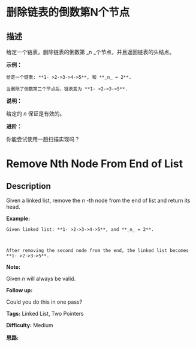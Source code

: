 # 删除链表的倒数第N个节点

## 描述

给定一个链表，删除链表的倒数第  _n  _个节点，并且返回链表的头结点。

**示例：**

    
    
    给定一个链表: **1- >2->3->4->5**, 和 **_n_ = 2**.
    
    当删除了倒数第二个节点后，链表变为 **1- >2->3->5**.
    

**说明：**

给定的 _n_  保证是有效的。

**进阶：**

你能尝试使用一趟扫描实现吗？



# Remove Nth Node From End of List

## Description



Given a linked list, remove the _n_ -th node from the end of list and return its head.

**Example:**

    
    
    Given linked list: **1- >2->3->4->5**, and **_n_ = 2**.
    
    After removing the second node from the end, the linked list becomes **1- >2->3->5**.
    

**Note:**

Given _n_ will always be valid.

**Follow up:**

Could you do this in one pass?


**Tags:** Linked List, Two Pointers

**Difficulty:** Medium

**思路:**
